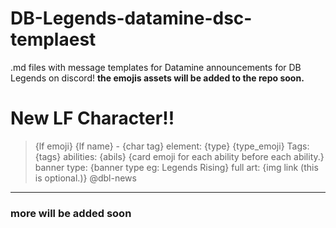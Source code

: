 # DB-Legends-datamine-dsc-templaest
.md files with message templates for Datamine announcements for DB Legends on discord!
**the emojis assets will be added to the repo soon.**

# New LF Character!!
> {lf emoji} {lf name} - {char tag}
> element: {type} {type_emoji}
> Tags: {tags}
> abilities: {abils} {card emoji for each ability before each ability.}
> banner type: {banner type eg: Legends Rising}
> full art: {img link (this is optional.)}
> @dbl-news

---------------------------------------------------------------------
### more will be added soon
